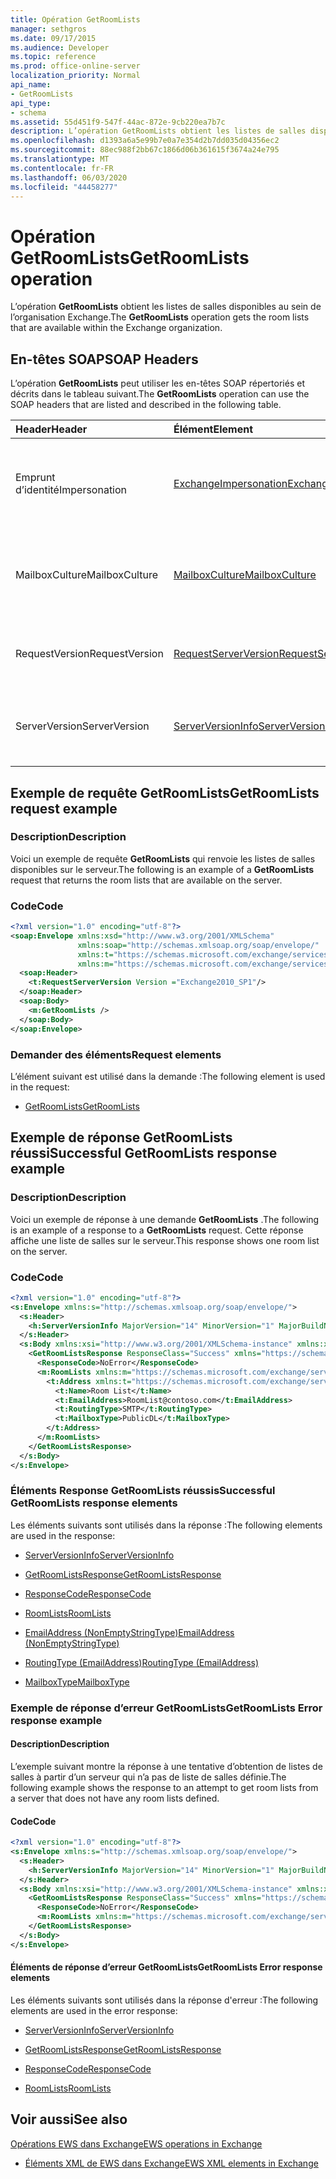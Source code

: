 ```yaml
---
title: Opération GetRoomLists
manager: sethgros
ms.date: 09/17/2015
ms.audience: Developer
ms.topic: reference
ms.prod: office-online-server
localization_priority: Normal
api_name:
- GetRoomLists
api_type:
- schema
ms.assetid: 55d451f9-547f-44ac-872e-9cb220ea7b7c
description: L’opération GetRoomLists obtient les listes de salles disponibles au sein de l’organisation Exchange.
ms.openlocfilehash: d1393a6a5e99b7e0a7e354d2b7dd035d04356ec2
ms.sourcegitcommit: 88ec988f2bb67c1866d06b361615f3674a24e795
ms.translationtype: MT
ms.contentlocale: fr-FR
ms.lasthandoff: 06/03/2020
ms.locfileid: "44458277"
---
```

# <a name="getroomlists-operation"></a><span data-ttu-id="467dc-103">Opération GetRoomLists</span><span class="sxs-lookup"><span data-stu-id="467dc-103">GetRoomLists operation</span></span>

<span data-ttu-id="467dc-104">L’opération **GetRoomLists** obtient les listes de salles disponibles au sein de l’organisation Exchange.</span><span class="sxs-lookup"><span data-stu-id="467dc-104">The **GetRoomLists** operation gets the room lists that are available within the Exchange organization.</span></span> 
  
## <a name="soap-headers"></a><span data-ttu-id="467dc-105">En-têtes SOAP</span><span class="sxs-lookup"><span data-stu-id="467dc-105">SOAP Headers</span></span>

<span data-ttu-id="467dc-106">L’opération **GetRoomLists** peut utiliser les en-têtes SOAP répertoriés et décrits dans le tableau suivant.</span><span class="sxs-lookup"><span data-stu-id="467dc-106">The **GetRoomLists** operation can use the SOAP headers that are listed and described in the following table.</span></span> 
  
|<span data-ttu-id="467dc-107">**Header**</span><span class="sxs-lookup"><span data-stu-id="467dc-107">**Header**</span></span>|<span data-ttu-id="467dc-108">**Élément**</span><span class="sxs-lookup"><span data-stu-id="467dc-108">**Element**</span></span>|<span data-ttu-id="467dc-109">**Description**</span><span class="sxs-lookup"><span data-stu-id="467dc-109">**Description**</span></span>|
|:-----|:-----|:-----|
|<span data-ttu-id="467dc-110">Emprunt d’identité</span><span class="sxs-lookup"><span data-stu-id="467dc-110">Impersonation</span></span>  <br/> |[<span data-ttu-id="467dc-111">ExchangeImpersonation</span><span class="sxs-lookup"><span data-stu-id="467dc-111">ExchangeImpersonation</span></span>](exchangeimpersonation.md) <br/> |<span data-ttu-id="467dc-112">Identifie l’utilisateur qui emprunte l’identité de l’application cliente.</span><span class="sxs-lookup"><span data-stu-id="467dc-112">Identifies the user whom the client application is impersonating.</span></span>  <br/> |
|<span data-ttu-id="467dc-113">MailboxCulture</span><span class="sxs-lookup"><span data-stu-id="467dc-113">MailboxCulture</span></span>  <br/> |[<span data-ttu-id="467dc-114">MailboxCulture</span><span class="sxs-lookup"><span data-stu-id="467dc-114">MailboxCulture</span></span>](mailboxculture.md) <br/> |<span data-ttu-id="467dc-115">Identifie la culture RFC3066 à utiliser pour accéder à la boîte aux lettres.</span><span class="sxs-lookup"><span data-stu-id="467dc-115">Identifies the RFC3066 culture to be used to access the mailbox.</span></span>  <br/> |
|<span data-ttu-id="467dc-116">RequestVersion</span><span class="sxs-lookup"><span data-stu-id="467dc-116">RequestVersion</span></span>  <br/> |[<span data-ttu-id="467dc-117">RequestServerVersion</span><span class="sxs-lookup"><span data-stu-id="467dc-117">RequestServerVersion</span></span>](requestserverversion.md) <br/> |<span data-ttu-id="467dc-118">Identifie la version de schéma de la demande d’opération.</span><span class="sxs-lookup"><span data-stu-id="467dc-118">Identifies the schema version for the operation request.</span></span>  <br/> |
|<span data-ttu-id="467dc-119">ServerVersion</span><span class="sxs-lookup"><span data-stu-id="467dc-119">ServerVersion</span></span>  <br/> |[<span data-ttu-id="467dc-120">ServerVersionInfo</span><span class="sxs-lookup"><span data-stu-id="467dc-120">ServerVersionInfo</span></span>](serverversioninfo.md) <br/> |<span data-ttu-id="467dc-121">Identifie la version du serveur qui a répondu à la demande.</span><span class="sxs-lookup"><span data-stu-id="467dc-121">Identifies the version of the server that responded to the request.</span></span>  <br/> |
   
## <a name="getroomlists-request-example"></a><span data-ttu-id="467dc-122">Exemple de requête GetRoomLists</span><span class="sxs-lookup"><span data-stu-id="467dc-122">GetRoomLists request example</span></span>

### <a name="description"></a><span data-ttu-id="467dc-123">Description</span><span class="sxs-lookup"><span data-stu-id="467dc-123">Description</span></span>

<span data-ttu-id="467dc-124">Voici un exemple de requête **GetRoomLists** qui renvoie les listes de salles disponibles sur le serveur.</span><span class="sxs-lookup"><span data-stu-id="467dc-124">The following is an example of a **GetRoomLists** request that returns the room lists that are available on the server.</span></span> 
  
### <a name="code"></a><span data-ttu-id="467dc-125">Code</span><span class="sxs-lookup"><span data-stu-id="467dc-125">Code</span></span>

```XML
<?xml version="1.0" encoding="utf-8"?>
<soap:Envelope xmlns:xsd="http://www.w3.org/2001/XMLSchema"
               xmlns:soap="http://schemas.xmlsoap.org/soap/envelope/"
               xmlns:t="https://schemas.microsoft.com/exchange/services/2006/types"
               xmlns:m="https://schemas.microsoft.com/exchange/services/2006/messages">
  <soap:Header>
    <t:RequestServerVersion Version ="Exchange2010_SP1"/>
  </soap:Header>
  <soap:Body>
    <m:GetRoomLists />
  </soap:Body>
</soap:Envelope>

```

### <a name="request-elements"></a><span data-ttu-id="467dc-126">Demander des éléments</span><span class="sxs-lookup"><span data-stu-id="467dc-126">Request elements</span></span>

<span data-ttu-id="467dc-127">L’élément suivant est utilisé dans la demande :</span><span class="sxs-lookup"><span data-stu-id="467dc-127">The following element is used in the request:</span></span>
  
- [<span data-ttu-id="467dc-128">GetRoomLists</span><span class="sxs-lookup"><span data-stu-id="467dc-128">GetRoomLists</span></span>](getroomlists.md)
    
## <a name="successful-getroomlists-response-example"></a><span data-ttu-id="467dc-129">Exemple de réponse GetRoomLists réussi</span><span class="sxs-lookup"><span data-stu-id="467dc-129">Successful GetRoomLists response example</span></span>

### <a name="description"></a><span data-ttu-id="467dc-130">Description</span><span class="sxs-lookup"><span data-stu-id="467dc-130">Description</span></span>

<span data-ttu-id="467dc-131">Voici un exemple de réponse à une demande **GetRoomLists** .</span><span class="sxs-lookup"><span data-stu-id="467dc-131">The following is an example of a response to a **GetRoomLists** request.</span></span> <span data-ttu-id="467dc-132">Cette réponse affiche une liste de salles sur le serveur.</span><span class="sxs-lookup"><span data-stu-id="467dc-132">This response shows one room list on the server.</span></span> 
  
### <a name="code"></a><span data-ttu-id="467dc-133">Code</span><span class="sxs-lookup"><span data-stu-id="467dc-133">Code</span></span>

```XML
<?xml version="1.0" encoding="utf-8"?>
<s:Envelope xmlns:s="http://schemas.xmlsoap.org/soap/envelope/">
  <s:Header>
    <h:ServerVersionInfo MajorVersion="14" MinorVersion="1" MajorBuildNumber="164" MinorBuildNumber="0" Version="Exchange2010_SP1" xmlns:h="https://schemas.microsoft.com/exchange/services/2006/types" xmlns="https://schemas.microsoft.com/exchange/services/2006/types" xmlns:xsi="http://www.w3.org/2001/XMLSchema-instance" xmlns:xsd="http://www.w3.org/2001/XMLSchema"/>
  </s:Header>
  <s:Body xmlns:xsi="http://www.w3.org/2001/XMLSchema-instance" xmlns:xsd="http://www.w3.org/2001/XMLSchema">
    <GetRoomListsResponse ResponseClass="Success" xmlns="https://schemas.microsoft.com/exchange/services/2006/messages">
      <ResponseCode>NoError</ResponseCode>
      <m:RoomLists xmlns:m="https://schemas.microsoft.com/exchange/services/2006/messages">
        <t:Address xmlns:t="https://schemas.microsoft.com/exchange/services/2006/types">
          <t:Name>Room List</t:Name>
          <t:EmailAddress>RoomList@contoso.com</t:EmailAddress>
          <t:RoutingType>SMTP</t:RoutingType>
          <t:MailboxType>PublicDL</t:MailboxType>
        </t:Address>
      </m:RoomLists>
    </GetRoomListsResponse>
  </s:Body>
</s:Envelope>

```

### <a name="successful-getroomlists-response-elements"></a><span data-ttu-id="467dc-134">Éléments Response GetRoomLists réussis</span><span class="sxs-lookup"><span data-stu-id="467dc-134">Successful GetRoomLists response elements</span></span>

<span data-ttu-id="467dc-135">Les éléments suivants sont utilisés dans la réponse :</span><span class="sxs-lookup"><span data-stu-id="467dc-135">The following elements are used in the response:</span></span>
  
- [<span data-ttu-id="467dc-136">ServerVersionInfo</span><span class="sxs-lookup"><span data-stu-id="467dc-136">ServerVersionInfo</span></span>](serverversioninfo.md)
    
- [<span data-ttu-id="467dc-137">GetRoomListsResponse</span><span class="sxs-lookup"><span data-stu-id="467dc-137">GetRoomListsResponse</span></span>](getroomlistsresponse.md)
    
- [<span data-ttu-id="467dc-138">ResponseCode</span><span class="sxs-lookup"><span data-stu-id="467dc-138">ResponseCode</span></span>](responsecode.md)
    
- [<span data-ttu-id="467dc-139">RoomLists</span><span class="sxs-lookup"><span data-stu-id="467dc-139">RoomLists</span></span>](roomlists.md)
    
- [<span data-ttu-id="467dc-140">EmailAddress (NonEmptyStringType)</span><span class="sxs-lookup"><span data-stu-id="467dc-140">EmailAddress (NonEmptyStringType)</span></span>](emailaddress-nonemptystringtype.md)
    
- [<span data-ttu-id="467dc-141">RoutingType (EmailAddress)</span><span class="sxs-lookup"><span data-stu-id="467dc-141">RoutingType (EmailAddress)</span></span>](routingtype-emailaddress.md)
    
- [<span data-ttu-id="467dc-142">MailboxType</span><span class="sxs-lookup"><span data-stu-id="467dc-142">MailboxType</span></span>](mailboxtype.md)
    
### <a name="getroomlists-error-response-example"></a><span data-ttu-id="467dc-143">Exemple de réponse d’erreur GetRoomLists</span><span class="sxs-lookup"><span data-stu-id="467dc-143">GetRoomLists Error response example</span></span>

#### <a name="description"></a><span data-ttu-id="467dc-144">Description</span><span class="sxs-lookup"><span data-stu-id="467dc-144">Description</span></span>

<span data-ttu-id="467dc-145">L’exemple suivant montre la réponse à une tentative d’obtention de listes de salles à partir d’un serveur qui n’a pas de liste de salles définie.</span><span class="sxs-lookup"><span data-stu-id="467dc-145">The following example shows the response to an attempt to get room lists from a server that does not have any room lists defined.</span></span>
  
#### <a name="code"></a><span data-ttu-id="467dc-146">Code</span><span class="sxs-lookup"><span data-stu-id="467dc-146">Code</span></span>

```XML
<?xml version="1.0" encoding="utf-8"?>
<s:Envelope xmlns:s="http://schemas.xmlsoap.org/soap/envelope/">
  <s:Header>
    <h:ServerVersionInfo MajorVersion="14" MinorVersion="1" MajorBuildNumber="164" MinorBuildNumber="0" Version="Exchange2010_SP1" xmlns:h="https://schemas.microsoft.com/exchange/services/2006/types" xmlns="https://schemas.microsoft.com/exchange/services/2006/types" xmlns:xsi="http://www.w3.org/2001/XMLSchema-instance" xmlns:xsd="http://www.w3.org/2001/XMLSchema"/>
  </s:Header>
  <s:Body xmlns:xsi="http://www.w3.org/2001/XMLSchema-instance" xmlns:xsd="http://www.w3.org/2001/XMLSchema">
    <GetRoomListsResponse ResponseClass="Success" xmlns="https://schemas.microsoft.com/exchange/services/2006/messages">
      <ResponseCode>NoError</ResponseCode>
      <m:RoomLists xmlns:m="https://schemas.microsoft.com/exchange/services/2006/messages"/>
    </GetRoomListsResponse>
  </s:Body>
</s:Envelope>

```

#### <a name="getroomlists-error-response-elements"></a><span data-ttu-id="467dc-147">Éléments de réponse d’erreur GetRoomLists</span><span class="sxs-lookup"><span data-stu-id="467dc-147">GetRoomLists Error response elements</span></span>

<span data-ttu-id="467dc-148">Les éléments suivants sont utilisés dans la réponse d'erreur :</span><span class="sxs-lookup"><span data-stu-id="467dc-148">The following elements are used in the error response:</span></span>
  
- [<span data-ttu-id="467dc-149">ServerVersionInfo</span><span class="sxs-lookup"><span data-stu-id="467dc-149">ServerVersionInfo</span></span>](serverversioninfo.md)
    
- [<span data-ttu-id="467dc-150">GetRoomListsResponse</span><span class="sxs-lookup"><span data-stu-id="467dc-150">GetRoomListsResponse</span></span>](getroomlistsresponse.md)
    
- [<span data-ttu-id="467dc-151">ResponseCode</span><span class="sxs-lookup"><span data-stu-id="467dc-151">ResponseCode</span></span>](responsecode.md)
    
- [<span data-ttu-id="467dc-152">RoomLists</span><span class="sxs-lookup"><span data-stu-id="467dc-152">RoomLists</span></span>](roomlists.md)
    
## <a name="see-also"></a><span data-ttu-id="467dc-153">Voir aussi</span><span class="sxs-lookup"><span data-stu-id="467dc-153">See also</span></span>



[<span data-ttu-id="467dc-154">Opérations EWS dans Exchange</span><span class="sxs-lookup"><span data-stu-id="467dc-154">EWS operations in Exchange</span></span>](ews-operations-in-exchange.md)
  
- [<span data-ttu-id="467dc-155">Éléments XML de EWS dans Exchange</span><span class="sxs-lookup"><span data-stu-id="467dc-155">EWS XML elements in Exchange</span></span>](ews-xml-elements-in-exchange.md)

